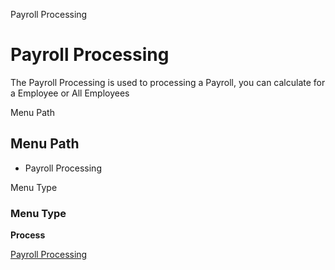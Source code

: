 
Payroll Processing
# Payroll Processing


The Payroll Processing is used to processing a Payroll, you can calculate for a Employee or All Employees

Menu Path
## Menu Path



- Payroll Processing

Menu Type
### Menu Type

**Process**


[Payroll Processing](../../functional-guide/process/process-hr_payrollprocessing.md)